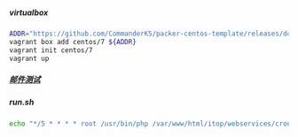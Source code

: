 ##### virtualbox
```bash
ADDR="https://github.com/CommanderK5/packer-centos-template/releases/download/0.7.2/vagrant-centos-7.2.box"
vagrant box add centos/7 ${ADDR}
vagrant init centos/7
vagrant up
```

##### [邮件测试](http:xxx/itop/setup/email.test.php)

##### run.sh
```bash
echo "*/5 * * * * root /usr/bin/php /var/www/html/itop/webservices/cron.php --param_file=/root/cron.params >> /var/log/itop-cron.log 2>＆1" | tee -a /etc/crontab
```